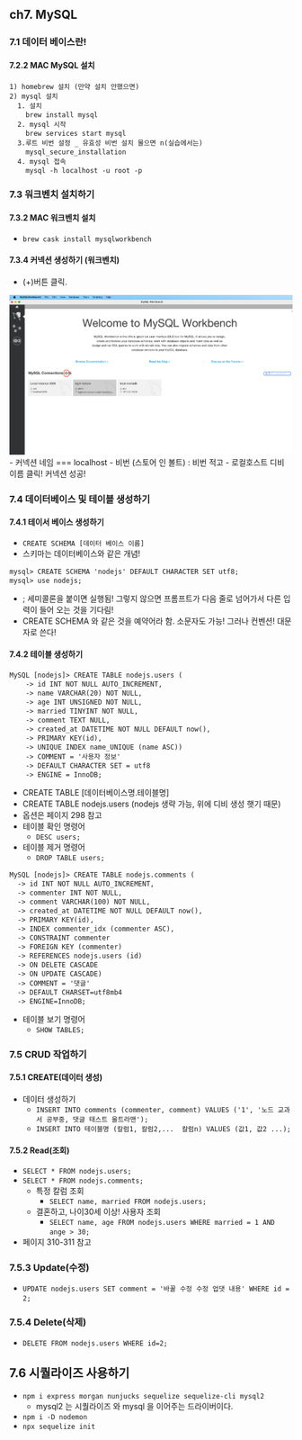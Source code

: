 ## ch7. MySQL 
### 7.1 데이터 베이스란!

#### 7.2.2 MAC MySQL 설치
```
1) homebrew 설치 (만약 설치 안했으면)
2) mysql 설치
  1. 설치
    brew install mysql
  2. mysql 시작
    brew services start mysql   
  3.루트 비번 설정 _ 유효성 비번 설치 물으면 n(실습에서는)
    mysql_secure_installation   
  4. mysql 접속
    mysql -h localhost -u root -p 
```
### 7.3 워크벤치 설치하기
#### 7.3.2 MAC 워크벤치 설치
  - `brew cask install mysqlworkbench`

#### 7.3.4 커넥션 생성하기 (워크벤치)
- (+)버튼 클릭.
<img src="./img_md/workbench.png">
-  커넥션 네임 === localhost
- 비번 (스토어 인 볼트) : 비번 적고
- 로컬호스트 디비 이름 클릭!  커넥션 성공!

### 7.4 데이터베이스 및 테이블 생성하기
#### 7.4.1 테이서 베이스 생성하기
- `CREATE SCHEMA [데이터 베이스 이름]`
-  스키마는 데이터베이스와 같은 개념! 
```
mysql> CREATE SCHEMA 'nodejs' DEFAULT CHARACTER SET utf8;
mysql> use nodejs;
```
- ; 세미콜론을 붙이면 실행됨! 그렇지 않으면 프롬프트가 다음 줄로 넘어가서 다른 입력이 들어 오는 것을 기다림!
- CREATE SCHEMA 와 같은 것을 예약어라 함. 소문자도 가능! 그러나 컨벤션! 대문자로 쓴다!

#### 7.4.2 테이블 생성하기
```
MySQL [nodejs]> CREATE TABLE nodejs.users (
    -> id INT NOT NULL AUTO_INCREMENT,
    -> name VARCHAR(20) NOT NULL,
    -> age INT UNSIGNED NOT NULL,
    -> married TINYINT NOT NULL,
    -> comment TEXT NULL,
    -> created_at DATETIME NOT NULL DEFAULT now(),
    -> PRIMARY KEY(id),
    -> UNIQUE INDEX name_UNIQUE (name ASC))
    -> COMMENT = '사용자 정보'
    -> DEFAULT CHARACTER SET = utf8
    -> ENGINE = InnoDB;
```
  - CREATE TABLE [데이터베이스명.테이블명]
  - CREATE TABLE nodejs.users  (nodejs 생략 가능, 위에 디비 생성 햇기 때문)
  - 옵션은 페이지 298 참고
  - 테이블 확인 명령어
    - `DESC users;`
  - 테이블 제거 명령어
    - `DROP TABLE users;`
  
  ```
MySQL [nodejs]> CREATE TABLE nodejs.comments (
    -> id INT NOT NULL AUTO_INCREMENT,
    -> commenter INT NOT NULL,
    -> comment VARCHAR(100) NOT NULL,
    -> created_at DATETIME NOT NULL DEFAULT now(),
    -> PRIMARY KEY(id),
    -> INDEX commenter_idx (commenter ASC),
    -> CONSTRAINT commenter
    -> FOREIGN KEY (commenter)
    -> REFERENCES nodejs.users (id)
    -> ON DELETE CASCADE
    -> ON UPDATE CASCADE)
    -> COMMENT = '댓글'
    -> DEFAULT CHARSET=utf8mb4
    -> ENGINE=InnoDB;
  ```
  - 테이블 보기 명령어
    - `SHOW TABLES;`
  
### 7.5 CRUD 작업하기
#### 7.5.1 CREATE(데이터 생성)
- 데이터 생성하기
  - `INSERT INTO comments (commenter, comment) VALUES ('1', '노드 교과서 공부중, 댓글 태스트 울트라맨');`
  - `INSERT INTO 테이블명 (칼럼1, 칼럼2,...  칼럼n) VALUES (값1, 값2 ...);`

#### 7.5.2 Read(조회)
- `SELECT * FROM nodejs.users;`
- `SELECT * FROM nodejs.comments;`
  - 특정 칼럼 조회
    - `SELECT name, married FROM nodejs.users;`
  - 결혼하고, 나이30세 이상! 사용자 조회
    - `SELECT name, age FROM nodejs.users WHERE married = 1 AND ange > 30;`
- 페이지 310-311 참고

### 7.5.3 Update(수정)
- `UPDATE nodejs.users SET comment = '바꿀 수정 수정 업댓 내용' WHERE id = 2;`
    
### 7.5.4 Delete(삭제)
- `DELETE FROM nodejs.users WHERE id=2;`

## 7.6 시퀄라이즈 사용하기
- `npm i express morgan nunjucks sequelize sequelize-cli mysql2`
  - mysql2  는 시퀄라이즈 와 mysql 을 이어주는 드라이버이다. 
- `npm i -D nodemon`
- `npx sequelize init`
